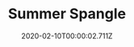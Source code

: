 ---
templateKey: blog-post
title: Summer Spangle
type: flower
description: A tropical bloom that thrives in the humid summer air. Has a sweet, tangy aroma.
featuredpost: false
date: 2020-02-10T00:00:02.711Z
featuredimage: /img/Summer_Spangle.png
sellPrice: 90
tags:
  - Summer
  - flower
---